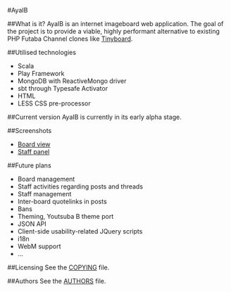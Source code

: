 #AyaIB

##What is it?
AyaIB is an internet imageboard web application. The goal of the project is to provide a viable, highly performant alternative to existing PHP Futaba Channel clones like [Tinyboard](http://tinyboard.org/).

##Utilised technologies
* Scala
* Play Framework
* MongoDB with ReactiveMongo driver
* sbt through Typesafe Activator
* HTML
* LESS CSS pre-processor

##Current version
AyaIB is currently in its early alpha stage.

##Screenshots
* [Board view](http://i.imgur.com/CYrbza0.png)
* [Staff panel](http://i.imgur.com/FrGHg4r.png)

##Future plans
* Board management
* Staff activities regarding posts and threads
* Staff management
* Inter-board quotelinks in posts
* Bans
* Theming, Youtsuba B theme port
* JSON API
* Client-side usability-related JQuery scripts
* i18n
* WebM support
* ...

##Licensing
See the [COPYING](https://github.com/fauu/AyaIB/blob/master/COPYING) file.

##Authors
See the [AUTHORS](https://github.com/fauu/AyaIB/blob/master/AUTHORS) file.
